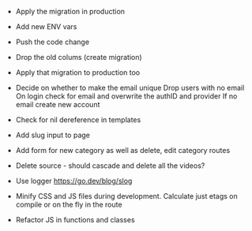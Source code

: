 * Apply the migration in production
* Add new ENV vars
* Push the code change

* Drop the old colums (create migration)
* Apply that migration to production too

* Decide on whether to make the email unique
  Drop users with no email
  On login check for email and overwrite the authID and provider
  If no email create new account

* Check for nil dereference in templates
* Add slug input to page
* Add form for new category as well as delete, edit category routes
* Delete source - should cascade and delete all the videos?

* Use logger
  https://go.dev/blog/slog

* Minify CSS and JS files during development.
  Calculate just etags on compile or on the fly in the route

* Refactor JS in functions and classes
